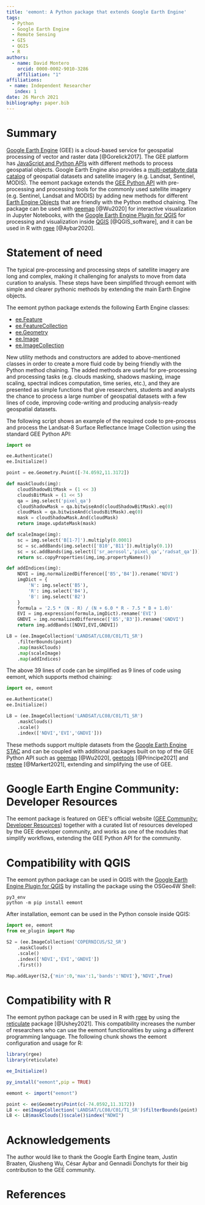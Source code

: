 ```yaml
---
title: 'eemont: A Python package that extends Google Earth Engine'
tags:
  - Python
  - Google Earth Engine
  - Remote Sensing
  - GIS
  - QGIS
  - R
authors:
  - name: David Montero
    orcid: 0000-0002-9010-3286
    affiliation: "1"
affiliations:
 - name: Independent Researcher
   index: 1
date: 26 March 2021
bibliography: paper.bib
---
```


# Summary

[Google Earth Engine](https://earthengine.google.com/) (GEE) is a cloud-based service for geospatial processing of vector and raster data [@Gorelick2017].
The GEE platform has [JavaScript and Python APIs](https://developers.google.com/earth-engine/guides) with different methods to process geospatial objects.
Google Earth Engine also provides a [multi-petabyte data catalog](https://developers.google.com/earth-engine/datasets/) of geospatial datasets and satellite imagery (e.g. Landsat, Sentinel, MODIS).
The eemont package extends the [GEE Python API](https://developers.google.com/earth-engine/guides/python_install) with pre-processing and processing tools
for the commonly used satellite imagery (e.g. Sentinel, Landsat and MODIS) by adding new methods for different
[Earth Engine Objects](https://developers.google.com/earth-engine/guides/objects_methods_overview) that are friendly with the Python method chaining. The package
can be used with [geemap](https://geemap.org/) [@Wu2020] for interactive visualization in Jupyter Notebooks, with the
[Google Earth Engine Plugin for QGIS](https://gee-community.github.io/qgis-earthengine-plugin/) for processing and visualization inside [QGIS](https://www.qgis.org/es/site/) [@QGIS_software], and it can be used in R with [rgee](https://github.com/r-spatial/rgee) [@Aybar2020].

# Statement of need

The typical pre-processing and processing steps of satellite imagery are long and complex, making it challenging for analysts to move from data curation
to analysis. These steps have been simplified through eemont with simple and clearer pythonic methods by extending the main Earth Engine objects.

The eemont python package extends the following Earth Engine classes:

- [ee.Feature](https://developers.google.com/earth-engine/guides/features)
- [ee.FeatureCollection](https://developers.google.com/earth-engine/guides/feature_collections)
- [ee.Geometry](https://developers.google.com/earth-engine/guides/geometries)
- [ee.Image](https://developers.google.com/earth-engine/guides/image_overview)
- [ee.ImageCollection](https://developers.google.com/earth-engine/guides/ic_creating)

New utility methods and constructors are added to above-mentioned classes in order to create a more fluid code by being friendly with the Python method chaining.
The added methods are useful for pre-processing and processing tasks (e.g. clouds masking, shadows masking, image scaling, spectral indices computation, time series, etc.),
and they are presented as simple functions that give researchers, students and analysts the chance to process a large number of geospatial datasets with a few lines of code, 
improving code-writing and producing analysis-ready geospatial datasets.

The following script shows an example of the required code to pre-process and process the Landsat-8
Surface Reflectance Image Collection using the standard GEE Python API:

```python
import ee

ee.Authenticate()
ee.Initialize()

point = ee.Geometry.Point([-74.0592,11.3172])

def maskClouds(img):
    cloudShadowBitMask = (1 << 3)
    cloudsBitMask = (1 << 5)
    qa = img.select('pixel_qa')
    cloudShadowMask = qa.bitwiseAnd(cloudShadowBitMask).eq(0)
    cloudMask = qa.bitwiseAnd(cloudsBitMask).eq(0)
    mask = cloudShadowMask.And(cloudMask)
    return image.updateMask(mask)

def scaleImage(img):
    sc = img.select('B[1-7]').multiply(0.0001)
    sc = sc.addBands(img.select(['B10','B11']).multiply(0.1))
    sc = sc.addBands(img.select(['sr_aerosol','pixel_qa','radsat_qa']))
    return sc.copyProperties(img,img.propertyNames())

def addIndices(img):
    NDVI = img.normalizedDifference(['B5','B4']).rename('NDVI')
    imgDict = {
        'N': img.select('B5'),
        'R': img.select('B4'),
        'B': img.select('B2')
    }
    formula = '2.5 * (N - R) / (N + 6.0 * R - 7.5 * B + 1.0)'
    EVI = img.expression(formula,imgDict).rename('EVI')
    GNDVI = img.normalizedDifference(['B5','B3']).rename('GNDVI')
    return img.addBands([NDVI,EVI,GNDVI])

L8 = (ee.ImageCollection('LANDSAT/LC08/C01/T1_SR')
    .filterBounds(point)
    .map(maskClouds)
    .map(scaleImage)
    .map(addIndices)
```

The above 39 lines of code can be simplified as 9 lines of code using eemont, which supports method chaining:

```python
import ee, eemont

ee.Authenticate()
ee.Initialize()

L8 = (ee.ImageCollection('LANDSAT/LC08/C01/T1_SR')
    .maskClouds()
    .scale()
    .index(['NDVI','EVI','GNDVI']))
```

These methods support multiple datasets from the [Google Earth Engine STAC](https://earthengine-stac.storage.googleapis.com/catalog/catalog.json)
and can be coupled with additional packages built on top of the GEE Python API such as [geemap](https://geemap.org/) [@Wu2020],
[geetools](https://github.com/gee-community/gee_tools) [@Principe2021] and [restee](https://kmarkert.github.io/restee/) [@Markert2021], extending and simplifying the
use of GEE.

# Google Earth Engine Community: Developer Resources

The eemont package is featured on GEE's official website ([GEE Community: Developer Resources](https://developers.google.com/earth-engine/tutorials/community/developer-resources))
together with a curated list of resources developed by the GEE developer community, and works as one of the modules that simplify workflows,
extending the GEE Python API for the community.

# Compatibility with QGIS

The eemont python package can be used in QGIS with the [Google Earth Engine Plugin for QGIS](https://gee-community.github.io/qgis-earthengine-plugin/) by installing the package
using the OSGeo4W Shell:

```
py3_env
python -m pip install eemont
```

After installation, eemont can be used in the Python console inside QGIS:

```python
import ee, eemont
from ee_plugin import Map

S2 = (ee.ImageCollection('COPERNICUS/S2_SR')
    .maskClouds()
    .scale()
    .index(['NDVI','EVI','GNDVI'])
    .first())

Map.addLayer(S2,{'min':0,'max':1,'bands':'NDVI'},'NDVI',True)
```

# Compatibility with R

The eemont python package can be used in R with [rgee](https://github.com/r-spatial/rgee) by using the [reticulate](https://rstudio.github.io/reticulate/) package [@Ushey2021].
This compatibility increases the number of researchers who can use the eemont functionalities by using a different programming language.
The following chunk shows the eemont configuration and usage for R:

```r
library(rgee)
library(reticulate)

ee_Initialize()

py_install("eemont",pip = TRUE)

eemont <- import("eemont")

point <- ee$Geometry$Point(c(-74.0592,11.3172))
L8 <- ee$ImageCollection('LANDSAT/LC08/C01/T1_SR')$filterBounds(point)
L8 <- L8$maskClouds()$scale()$index("NDWI")
```

# Acknowledgements

The author would like to thank the Google Earth Engine team, Justin Braaten, Qiusheng Wu, César Aybar and Gennadii Donchyts for their big contribution to the GEE community.

# References